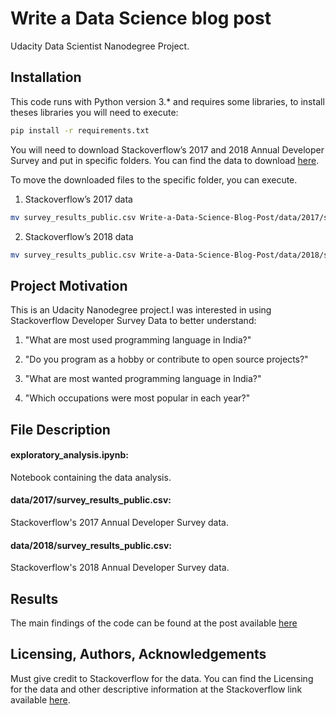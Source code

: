 # Write a Data Science blog post

Udacity Data Scientist Nanodegree Project.


## Installation

This code runs with Python version 3.* and requires some libraries, to install theses libraries you will need to execute:
```bash
pip install -r requirements.txt
```

You will need to download Stackoverflow’s 2017 and 2018 Annual Developer Survey and put in specific folders. You can find the data to download [here](https://insights.stackoverflow.com/survey).

To move the downloaded files to the specific folder, you can execute.

1. Stackoverflow’s 2017 data
```bash 
mv survey_results_public.csv Write-a-Data-Science-Blog-Post/data/2017/survey_results_public.csv 
```

2. Stackoverflow’s 2018 data
```bash 
mv survey_results_public.csv Write-a-Data-Science-Blog-Post/data/2018/survey_results_public.csv 
```

## Project Motivation

This is an Udacity Nanodegree project.I was interested in using Stackoverflow Developer Survey Data to better understand:

1. "What are most used programming language in India?"

2. "Do you program as a hobby or contribute to open source projects?"

3. "What are most wanted programming language in India?"

4. "Which occupations were most popular in each year?"


## File Description

#### exploratory_analysis.ipynb: 
Notebook containing the data analysis.
#### data/2017/survey_results_public.csv: 
Stackoverflow's 2017 Annual Developer Survey data.
#### data/2018/survey_results_public.csv: 
Stackoverflow's 2018 Annual Developer Survey data.

## Results

The main findings of the code can be found at the post available [here](https://medium.com/p/82bfe33b85d0/edit)

## Licensing, Authors, Acknowledgements

Must give credit to Stackoverflow for the data. You can find the Licensing for the data and other descriptive information at the Stackoverflow link available [here](https://insights.stackoverflow.com/survey).